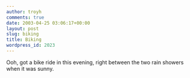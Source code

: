 ```yaml
---
author: troyh
comments: true
date: 2003-04-25 03:06:17+00:00
layout: post
slug: biking
title: Biking
wordpress_id: 2023
---
```


Ooh, got a bike ride in this evening, right between the two rain showers when it was sunny.

